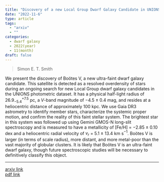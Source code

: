 ```yaml
---
title: "Discovery of a new Local Group Dwarf Galaxy Candidate in UNIONS: Boötes V"
date: "2022-11-6"
type: article
tags:
  - "arxiv"
  - ""
categories:
  - dwarf galaxy
  - 2022(year)
  - 11(month)
draft: false
---
```


> Simon E. T. Smith

We present the discovery of Boötes V, a new ultra-faint dwarf galaxy candidate. This satellite is detected as a resolved overdensity of stars during an ongoing search for new Local Group dwarf galaxy candidates in the UNIONS photometric dataset. It has a physical half-light radius of 26.9$^{+7.5}_{-5.4}$ pc, a $V$-band magnitude of $-$4.5 $\pm$ 0.4 mag, and resides at a heliocentric distance of approximately 100 kpc. We use Gaia DR3 astrometry to identify member stars, characterize the systemic proper motion, and confirm the reality of this faint stellar system. The brightest star in this system was followed up using Gemini GMOS-N long-slit spectroscopy and is measured to have a metallicity of [Fe/H] $=$ $-$2.85 $\pm$ 0.10 dex and a heliocentric radial velocity of $v_r$ = 5.1 $\pm$ 13.4 km s$^{-1}$. Boötes V is larger (in terms of scale radius), more distant, and more metal-poor than the vast majority of globular clusters. It is likely that Boötes V is an ultra-faint dwarf galaxy, though future spectroscopic studies will be necessary to definitively classify this object.

---

[arxiv link](https://arxiv.org/abs/2209.08242)  
[pdf link](https://arxiv.org/pdf/2209.08242)